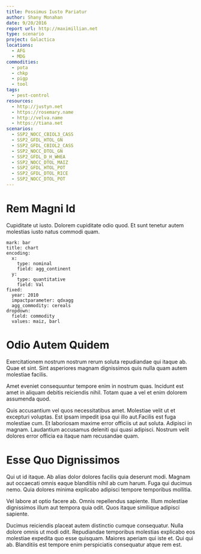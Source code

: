 ```yaml
---
title: Possimus Iusto Pariatur
author: Shany Monahan
date: 9/20/2016
report url: http://maximillian.net
type: scenario
project: Galactica
locations:
  - AFG
  - MDG
commodities:
  - pota
  - chkp
  - pigp
  - tool
tags:
  - pest-control
resources:
  - http://justyn.net
  - https://rosemary.name
  - http://velva.name
  - https://tiana.net
scenarios:
  - SSP2_NOCC_CBIOL3_CASS
  - SSP2_GFDL_HTOL_GN
  - SSP2_GFDL_CBIOL2_CASS
  - SSP2_NOCC_DTOL_GN
  - SSP2_GFDL_D_H_WHEA
  - SSP2_NOCC_DTOL_MAIZ
  - SSP2_GFDL_HTOL_POT
  - SSP2_GFDL_DTOL_RICE
  - SSP2_NOCC_DTOL_POT
---
```

# Rem Magni Id
Cupiditate ut iusto. Dolorem cupiditate odio quod. Et sunt tenetur autem molestias iusto natus commodi quam.

```vis
mark: bar
title: chart
encoding:
  x:
    type: nominal
    field: agg_continent
  y:
    type: quantitative
    field: Val
fixed:
  year: 2010
  impactparameter: qdxagg
  agg_commodity: cereals
dropdown:
  field: commodity
  values: maiz, barl
```

# Odio Autem Quidem
Exercitationem nostrum nostrum rerum soluta repudiandae qui itaque ab. Quae et sint. Sint asperiores magnam dignissimos quis nulla quam autem molestiae facilis.
 Amet eveniet consequuntur tempore enim in nostrum quas. Incidunt est amet in aliquam debitis reiciendis nihil. Totam quae a vel et enim dolorem assumenda quod.
 Quis accusantium vel quos necessitatibus amet. Molestiae velit ut et excepturi voluptas. Est ipsam impedit ipsa qui illo aut.Facilis est fuga molestiae cum. Et laboriosam maxime error officiis ut aut soluta. Adipisci in magnam. Laudantium accusamus deleniti qui quasi adipisci. Nostrum velit dolores error officia ea itaque nam recusandae quam.

# Esse Quo Dignissimos
Qui ut id itaque. Ab alias dolor dolores facilis quia deserunt modi. Magnam aut occaecati omnis eaque blanditiis nihil ab cum harum. Fuga qui ducimus nemo. Quia dolores minima explicabo adipisci tempore temporibus mollitia.
 Vel labore at optio facere ab. Omnis repellendus sapiente. Illum molestiae dignissimos illum aut tempora quia odit. Quos itaque similique adipisci sapiente.
 Ducimus reiciendis placeat autem distinctio cumque consequatur. Nulla dolore omnis ut modi odit. Repudiandae temporibus molestias explicabo eos molestiae expedita quo esse quisquam. Maiores aperiam qui iste et. Qui qui ab. Blanditiis est tempore enim perspiciatis consequatur atque rem est.
